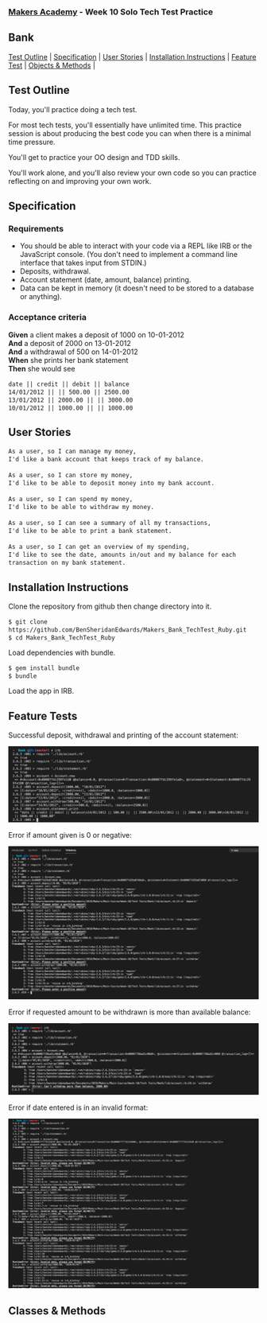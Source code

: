 
### [Makers Academy](http://www.makersacademy.com) - Week 10 Solo Tech Test Practice
Bank
-

[Test Outline](#Outline) | [Specification](#Specification) | [User Stories](#Story) | [Installation Instructions](#Installation) | [Feature Test](#Feature_Tests) | [Objects & Methods](#Methods) |


## <a name="Outline">Test Outline</a>

Today, you'll practice doing a tech test.

For most tech tests, you'll essentially have unlimited time.  This practice session is about producing the best code you can when there is a minimal time pressure.

You'll get to practice your OO design and TDD skills.

You'll work alone, and you'll also review your own code so you can practice reflecting on and improving your own work.

## <a name="Specification">Specification</a>

### Requirements

* You should be able to interact with your code via a REPL like IRB or the JavaScript console.  (You don't need to implement a command line interface that takes input from STDIN.)
* Deposits, withdrawal.
* Account statement (date, amount, balance) printing.
* Data can be kept in memory (it doesn't need to be stored to a database or anything).

### Acceptance criteria

**Given** a client makes a deposit of 1000 on 10-01-2012  
**And** a deposit of 2000 on 13-01-2012  
**And** a withdrawal of 500 on 14-01-2012  
**When** she prints her bank statement  
**Then** she would see

```
date || credit || debit || balance
14/01/2012 || || 500.00 || 2500.00
13/01/2012 || 2000.00 || || 3000.00
10/01/2012 || 1000.00 || || 1000.00
```

## <a name="Story">User Stories</a>

```
As a user, so I can manage my money, 
I'd like a bank account that keeps track of my balance.

As a user, so I can store my money, 
I'd like to be able to deposit money into my bank account.

As a user, so I can spend my money, 
I'd like to be able to withdraw my money. 

As a user, so I can see a summary of all my transactions,
I'd like to be able to print a bank statement. 

As a user, so I can get an overview of my spending, 
I'd like to see the date, amounts in/out and my balance for each transaction on my bank statement.
```

## <a name="Installation">Installation Instructions</a>

Clone the repository from github then change directory into it.

```
$ git clone https://github.com/BenSheridanEdwards/Makers_Bank_TechTest_Ruby.git
$ cd Makers_Bank_TechTest_Ruby
```
Load dependencies with bundle.
```
$ gem install bundle
$ bundle
```

Load the app in IRB.

## <a name="Feature_Tests">Feature Tests</a>

Successful deposit, withdrawal and printing of the account statement:

![](https://github.com/BenSheridanEdwards/Makers_Bank_TechTest_Ruby/blob/master/IRB_Successful_Feature_Test.png)

Error if amount given is 0 or negative:

![](https://github.com/BenSheridanEdwards/Makers_Bank_TechTest_Ruby/blob/master/IRB_Amount_Errors_Feature_Test.png)

Error if requested amount to be withdrawn is more than available balance:

![](https://github.com/BenSheridanEdwards/Makers_Bank_TechTest_Ruby/blob/master/IRB_Balance_Error_Feature_Test.png)

Error if date entered is in an invalid format:

![](https://github.com/BenSheridanEdwards/Makers_Bank_TechTest_Ruby/blob/master/IRB_Date_Errors_Feature_Test.png)

## <a name="Methods">Classes & Methods</a>